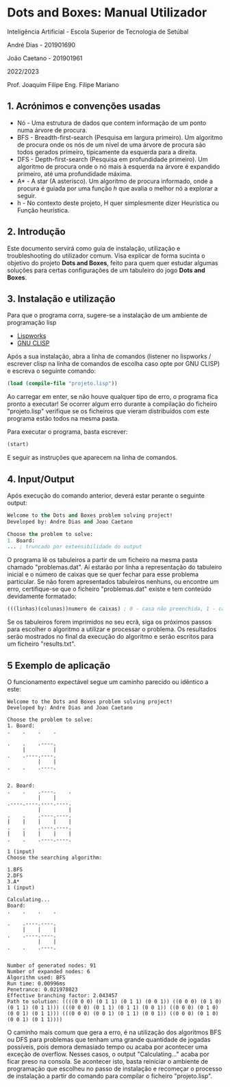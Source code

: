 # **Dots and Boxes**: Manual Utilizador
Inteligência Artificial - Escola Superior de Tecnologia de Setúbal

André Dias - 201901690

João Caetano - 201901961

2022/2023

Prof. Joaquim Filipe
Eng. Filipe Mariano

## 1. Acrónimos e convenções usadas

- Nó - Uma estrutura de dados que contem informação de um ponto numa árvore de procura.
- BFS - Breadth-first-search (Pesquisa em largura primeiro). Um algoritmo de procura onde os nós de um nível de uma árvore de procura são todos gerados primeiro, tipicamente da esquerda para a direita.
- DFS - Depth-first-search (Pesquisa em profundidade primeiro). Um algoritmo de procura onde o nó mais à esquerda na árvore é expandido primeiro, até uma profundidade máxima.
- A* - A star (A asterisco). Um algoritmo de procura informado, onde a procura é guiada por uma função *h* que avalia o melhor nó a explorar a seguir.
- h - No contexto deste projeto, H quer simplesmente dizer Heurística ou Função heurística.

## 2. Introdução

Este documento servirá como guia de instalação, utilização e troubleshooting do utilizador comum. Visa explicar de forma sucinta o objetivo do projeto **Dots and Boxes**, feito para quem quer estudar algumas soluções para certas configurações de um tabuleiro do jogo **Dots and Boxes**.

## 3. Instalação e utilização

Para que o programa corra, sugere-se a instalação de um ambiente de programação lisp

- [Lispworks](http://www.lispworks.com/)
- [GNU CLISP](https://clisp.sourceforge.io/)

Após a sua instalação, abra a linha de comandos (listener no lispworks / escrever clisp na linha de comandos de escolha caso opte por GNU CLISP) e escreva o seguinte comando:

```lisp
(load (compile-file "projeto.lisp"))
```

Ao carregar em enter, se não houve qualquer tipo de erro, o programa fica pronto a executar! Se ocorrer algum erro durante a compilação do ficheiro "projeto.lisp" verifique se os ficheiros que vieram distribuídos com este programa estão todos na mesma pasta.

Para executar o programa, basta escrever:

```lisp
(start)
```

E seguir as instruções que aparecem na linha de comandos.

## 4. Input/Output

Após execução do comando anterior, deverá estar perante o seguinte output:

```lisp
Welcome to the Dots and Boxes problem solving project!
Developed by: Andre Dias and Joao Caetano

Choose the problem to solve:
1. Board:
... ; truncado por extensibilidade do output
```
O programa lê os tabuleiros a partir de um ficheiro na mesma pasta chamado "problemas.dat". Aí estarão por linha a representação do tabuleiro inicial e o número de caixas que se quer fechar para esse problema particular. Se não forem apresentados tabuleiros nenhuns, ou encontre um erro, certifique-se que o ficheiro "problemas.dat" existe e tem conteúdo devidamente formatado:

```lisp
(((linhas)(colunas))numero de caixas) ; 0 - casa não preenchida, 1 - casa preenchida
```
Se os tabuleiros forem imprimidos no seu ecrã, siga os próximos passos para escolher o algoritmo a utilizar e processar o problema. Os resultados serão mostrados no final da execução do algoritmo e serão escritos para um ficheiro "results.txt".

## 5 Exemplo de aplicação

O funcionamento expectável segue um caminho parecido ou idêntico a este:

```
Welcome to the Dots and Boxes problem solving project!
Developed by: Andre Dias and Joao Caetano

Choose the problem to solve:
1. Board:
.    .    .    .

.    .    .----.
     |         |
.    .----.----.
          |    |
.    .    .----.


2. Board:
.    .    .----.    .
          |    |
.----.----.----.----.
          |         |
.    .    .----.----.
|    |    |    |    |
.    .    .----.----.
|    |    |    |    |
.    .    .----.----.

1 (input)
Choose the searching algorithm:

1.BFS
2.DFS
3.A*
1 (input)

Calculating...
Board: 
.    .    .    .

.    .----.----.
     |    |    |    
.    .----.----.
          |    |    
.    .    .----.


Number of generated nodes: 91
Number of expanded nodes: 6
Algorithm used: BFS
Run time: 0.00996ms
Penetrance: 0.021978023
Effective branching factor: 2.043457
Path to solution: ((((0 0 0) (0 1 1) (0 1 1) (0 0 1)) ((0 0 0) (0 1 0) (0 1 1) (0 1 1))) (((0 0 0) (0 1 1) (0 1 1) (0 0 1)) ((0 0 0) (0 1 0) (0 0 1) (0 1 1))) (((0 0 0) (0 0 1) (0 1 1) (0 0 1)) ((0 0 0) (0 1 0) (0 0 1) (0 1 1))))
```

O caminho mais comum que gera a erro, é na utilização dos algoritmos BFS ou DFS para problemas que tenham uma grande quantidade de jogadas possíveis, pois demora demasiado tempo ou acaba por acontecer uma exceção de overflow. Nesses casos, o output "Calculating..." acaba por ficar preso na consola. Se acontecer isto, basta reiniciar o ambiente de programação que escolheu no passo de instalação e recomeçar o processo de instalação a partir do comando para compilar o ficheiro "projeto.lisp".
